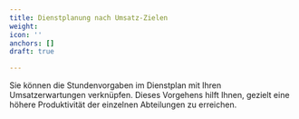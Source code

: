 ```yaml
---
title: Dienstplanung nach Umsatz-Zielen
weight: 
icon: ''
anchors: []
draft: true

---
```

Sie können die Stundenvorgaben im Dienstplan mit Ihren Umsatzerwartungen verknüpfen. Dieses Vorgehens hilft Ihnen, gezielt eine höhere Produktivität der einzelnen Abteilungen zu erreichen.